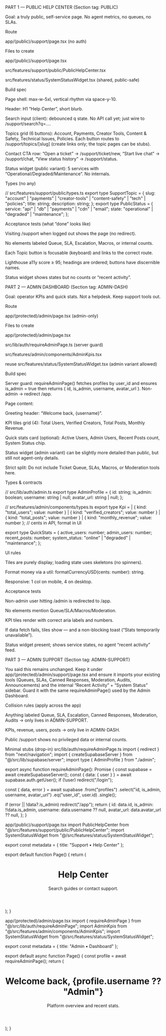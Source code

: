 PART 1 — PUBLIC HELP CENTER (Section tag: PUBLIC)

Goal: a truly public, self-service page. No agent metrics, no queues, no SLAs.

Route

app/(public)/support/page.tsx (no auth)

Files to create

app/(public)/support/page.tsx

src/features/support/public/PublicHelpCenter.tsx

src/features/status/SystemStatusWidget.tsx (shared, public-safe)

Build spec

Page shell: max-w-5xl, vertical rhythm via space-y-10.

Header: H1 “Help Center”, short blurb.

Search input (client): debounced q state. No API call yet; just wire to /support/search?q=....

Topics grid (6 buttons): Account, Payments, Creator Tools, Content & Safety, Technical Issues, Policies. Each button routes to /support/topics/[slug] (create links only; the topic pages can be stubs).

Contact CTA row: “Open a ticket” → /support/ticket/new, “Start live chat” → /support/chat, “View status history” → /support/status.

Status widget (public variant): 5 services with “Operational/Degraded/Maintenance”. No internals.

Types (no any)

// src/features/support/public/types.ts
export type SupportTopic = {
  slug: "account" | "payments" | "creator-tools" | "content-safety" | "tech" | "policies";
  title: string;
  description: string;
};
export type PublicStatus = {
  service: "api" | "db" | "payments" | "cdn" | "email";
  state: "operational" | "degraded" | "maintenance";
};


Acceptance tests (what “done” looks like)

Visiting /support when logged out shows the page (no redirect).

No elements labeled Queue, SLA, Escalation, Macros, or internal counts.

Each Topic button is focusable (keyboard) and links to the correct route.

Lighthouse a11y score ≥ 95; headings are ordered; buttons have discernible names.

Status widget shows states but no counts or “recent activity”.

PART 2 — ADMIN DASHBOARD (Section tag: ADMIN-DASH)

Goal: operator KPIs and quick stats. Not a helpdesk. Keep support tools out.

Route

app/(protected)/admin/page.tsx (admin-only)

Files to create

app/(protected)/admin/page.tsx

src/lib/auth/requireAdminPage.ts (server guard)

src/features/admin/components/AdminKpis.tsx

reuse src/features/status/SystemStatusWidget.tsx (admin variant allowed)

Build spec

Server guard: requireAdminPage() fetches profiles by user_id and ensures is_admin = true then returns { id, is_admin, username, avatar_url }. Non-admin → redirect /app.

Page content:

Greeting header: “Welcome back, {username}”.

KPI tiles grid (4): Total Users, Verified Creators, Total Posts, Monthly Revenue.

Quick stats card (optional): Active Users, Admin Users, Recent Posts count, System Status chip.

Status widget (admin variant) can be slightly more detailed than public, but still not agent-only details.

Strict split: Do not include Ticket Queue, SLAs, Macros, or Moderation tools here.

Types & contracts

// src/lib/auth/admin.ts
export type AdminProfile = {
  id: string;
  is_admin: boolean;
  username: string | null;
  avatar_url: string | null;
};

// src/features/admin/components/types.ts
export type Kpi =
  | { kind: "total_users"; value: number }
  | { kind: "verified_creators"; value: number }
  | { kind: "total_posts"; value: number }
  | { kind: "monthly_revenue"; value: number }; // cents in API, format in UI

export type QuickStats = {
  active_users: number;
  admin_users: number;
  recent_posts: number;
  system_status: "online" | "degraded" | "maintenance";
};


UI rules

Tiles are purely display; loading state uses skeletons (no spinners).

Format money via a util: formatCurrencyUSD(cents: number): string.

Responsive: 1 col on mobile, 4 on desktop.

Acceptance tests

Non-admin user hitting /admin is redirected to /app.

No elements mention Queue/SLA/Macros/Moderation.

KPI tiles render with correct aria labels and numbers.

If data fetch fails, tiles show — and a non-blocking toast (“Stats temporarily unavailable”).

Status widget present; shows service states, no agent “recent activity” feed.

PART 3 — ADMIN SUPPORT (Section tag: ADMIN-SUPPORT)

You said this remains unchanged. Keep it under app/(protected)/admin/support/page.tsx and ensure it imports your existing tools (Queues, SLAs, Canned Responses, Moderation, Audits, Announcements) and the internal “Recent Activity” + “System Status” sidebar. Guard it with the same requireAdminPage() used by the Admin Dashboard.

Collision rules (apply across the app)

Anything labeled Queue, SLA, Escalation, Canned Responses, Moderation, Audits → only lives in ADMIN-SUPPORT.

KPIs, revenue, users, posts → only live in ADMIN-DASH.

Public /support shows no privileged data or internal counts.

Minimal stubs (drop-in)
src/lib/auth/requireAdminPage.ts
import { redirect } from "next/navigation";
import { createSupabaseServer } from "@/src/lib/supabase/server";
import type { AdminProfile } from "./admin";

export async function requireAdminPage(): Promise<AdminProfile> {
  const supabase = await createSupabaseServer();
  const { data: { user } } = await supabase.auth.getUser();
  if (!user) redirect("/login");

  const { data, error } = await supabase
    .from("profiles")
    .select("id, is_admin, username, avatar_url")
    .eq("user_id", user.id)
    .single();

  if (error || !data?.is_admin) redirect("/app");
  return {
    id: data.id,
    is_admin: !!data.is_admin,
    username: data.username ?? null,
    avatar_url: data.avatar_url ?? null,
  };
}

app/(public)/support/page.tsx
import PublicHelpCenter from "@/src/features/support/public/PublicHelpCenter";
import SystemStatusWidget from "@/src/features/status/SystemStatusWidget";

export const metadata = { title: "Support • Help Center" };

export default function Page() {
  return (
    <main className="mx-auto max-w-5xl px-4 py-10 space-y-10">
      <header className="space-y-2">
        <h1 className="text-3xl font-bold tracking-tight">Help Center</h1>
        <p className="text-sm text-muted-foreground">Search guides or contact support.</p>
      </header>
      <PublicHelpCenter />
      <SystemStatusWidget variant="public" />
    </main>
  );
}

app/(protected)/admin/page.tsx
import { requireAdminPage } from "@/src/lib/auth/requireAdminPage";
import AdminKpis from "@/src/features/admin/components/AdminKpis";
import SystemStatusWidget from "@/src/features/status/SystemStatusWidget";

export const metadata = { title: "Admin • Dashboard" };

export default async function Page() {
  const profile = await requireAdminPage();
  return (
    <main className="p-6 space-y-10">
      <header>
        <h1 className="text-2xl font-semibold">Welcome back, {profile.username ?? "Admin"}</h1>
        <p className="text-sm text-muted-foreground">Platform overview and recent stats.</p>
      </header>
      <AdminKpis />
      <SystemStatusWidget variant="admin" />
    </main>
  );
}
